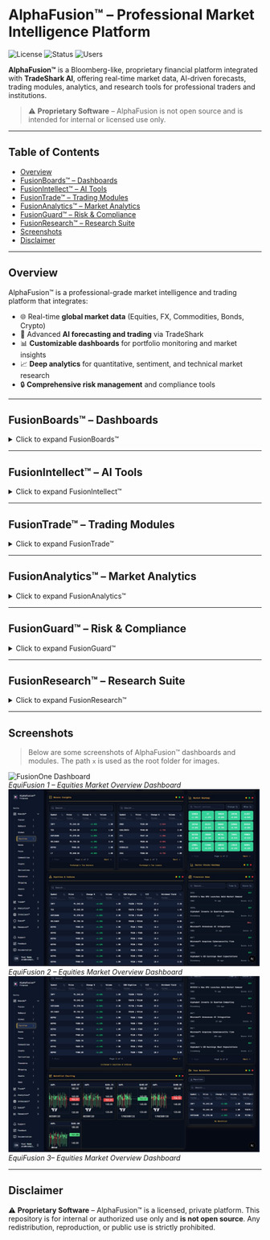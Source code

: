# AlphaFusion™ – Professional Market Intelligence Platform

![License](https://img.shields.io/badge/License-Proprietary-red) ![Status](https://img.shields.io/badge/Status-Active-brightgreen) ![Users](https://img.shields.io/badge/Users-Professional-blue)

**AlphaFusion™** is a Bloomberg-like, proprietary financial platform integrated with **TradeShark AI**, offering real-time market data, AI-driven forecasts, trading modules, analytics, and research tools for professional traders and institutions.

> ⚠️ **Proprietary Software** – AlphaFusion is not open source and is intended for internal or licensed use only.

---

## Table of Contents

- [Overview](#overview)  
- [FusionBoards™ – Dashboards](#fusionboards)  
- [FusionIntellect™ – AI Tools](#fusionintellect)  
- [FusionTrade™ – Trading Modules](#fusiontrade)  
- [FusionAnalytics™ – Market Analytics](#fusionanalytics)  
- [FusionGuard™ – Risk & Compliance](#fusionguard)  
- [FusionResearch™ – Research Suite](#fusionresearch)  
- [Screenshots](#screenshots)  
- [Disclaimer](#disclaimer)  

---

## Overview

AlphaFusion™ is a professional-grade market intelligence and trading platform that integrates:  

- 🌐 Real-time **global market data** (Equities, FX, Commodities, Bonds, Crypto)  
- 🤖 Advanced **AI forecasting and trading** via TradeShark  
- 📊 **Customizable dashboards** for portfolio monitoring and market insights  
- 📈 **Deep analytics** for quantitative, sentiment, and technical market research  
- 🔒 **Comprehensive risk management** and compliance tools  

---

## FusionBoards™ – Dashboards

<details>
<summary>Click to expand FusionBoards™</summary>

| Dashboard | Description | UI Elements |
|-----------|-------------|-------------|
| **🌎 FusionOne** | Global summary with AI forecasts & trading activity | KPI cards, equity heatmap, news ticker, TradeShark forecast widgets |
| **🛠 MyFusionBoard** | User-customizable dashboards | Drag-drop widgets, resizable tiles, AI recommendations |
| **🌐 GlobalFusion** | Overview of global markets | Split-screen charts, heatmaps, sentiment radar |
| **📈 EquiFusion** | Equity-specific analytics | Candlestick charts, P/E charts, top gainers/losers, institutional flows |
| **💵 BondFusion** | Fixed Income analytics | Yield curves, bond spreads, risk graphs |
| **💱 ForexFusion** | FX pairs & volatility | Real-time pair charts, volatility map, correlation wheel |
| **⛏ CommoFusion** | Commodities market | Live prices, AI predictions, futures calendar |
| **₿ CryptoFusion** | Crypto & DeFi analytics | Live prices, dominance charts, social sentiment |
| **📊 DerivaFusion** | Derivatives (Futures, Options, Swaps) | Options chain, implied volatility charts, open interest |
| **💼 AssetFusion** | Mutual funds & portfolios | Asset allocation visuals, fund metrics |
| **📉 EcoFusion** | Economic indicators | CPI, GDP, employment charts, event calendar |
| **🚢 ShipFusion** | Global shipping analytics | Route maps, vessel positions, congestion index |
| **📰 NewsFusion** | Financial & geopolitical news | AI-clustered news feed, sentiment badges |

</details>

---

## FusionIntellect™ – AI Tools

<details>
<summary>Click to expand FusionIntellect™</summary>

| Tool | Description | UI / UX |
|------|-------------|---------|
| **🤖 TradeShark AI** | Market prediction engine | Prediction graphs, confidence gauges, auto-update tickers |
| **🧠 FusionMind** | NLP-based query interface | Chat-style console with interactive chart replies |
| **📊 AlphaBrain** | Personalized AI advisor | Daily trading suggestions, performance insights |
| **⚡ PredictivePulse** | Pattern & anomaly detection | Highlights on charts, alerts center |
| **📑 InsightMesh** | Dashboard summarization | Auto-generated reports with charts & summaries |
| **💻 AutoScript** | Custom trading scripts | Visual editor + code console, save & run scripts |

</details>

---

## FusionTrade™ – Trading Modules

<details>
<summary>Click to expand FusionTrade™</summary>

| Module | Description | UI Elements |
|--------|-------------|-------------|
| **💹 TradeStation** | Centralized trading desk | Positions, PnL, order management, charts |
| **🛫 AutoPilot** | AI automated trading | Strategy builder, live execution monitor |
| **🧪 AlgoLab** | Strategy creation & backtesting | Code editor, backtest engine, equity curves |
| **📈 OrderFlow** | Order book visualization | Depth chart, liquidity heatmap |
| **📁 FusionPort** | Portfolio tracker | Pie charts, rebalance recommendations, risk-return analytics |
| **🔗 API Bridge** | Broker integrations | Fyers, Zerodha, Binance, Coinbase linking wizard |

</details>

---

## FusionAnalytics™ – Market Analytics

<details>
<summary>Click to expand FusionAnalytics™</summary>

| Feature | Description | UI Elements |
|---------|-------------|-------------|
| **📊 QuantLens** | Performance & risk metrics | Sharpe, Alpha, Beta, visual risk-return grid |
| **📰 Sentimatrix** | Sentiment analysis | News/social media sentiment, word clouds, trend charts |
| **💾 DataGrid** | Raw & processed data | SQL-style query explorer, download options |
| **💸 FlowTrack** | Institutional money flows | Sankey charts, inflow/outflow analysis |
| **📈 TechScope** | Technical indicators scanner | Filters by RSI, MACD, Bollinger Bands |
| **🌡 MarketPulse** | Real-time correlation & volatility | Heatmaps, risk color coding |

</details>

---

## FusionGuard™ – Risk & Compliance

<details>
<summary>Click to expand FusionGuard™</summary>

| Feature | Description | UI Elements |
|---------|-------------|-------------|
| **🛡 RiskMatrix** | Portfolio & market risk engine | VaR curves, drawdown tracker, heatmaps |
| **⛓ CompliChain** | Blockchain compliance | Immutable transaction & audit logs |
| **🚨 ThreatLens** | Fraud & anomaly detection | Alerts center, fraud likelihood scores |
| **🔒 GuardAI** | API & data security monitor | Live security dashboard, status cards |
| **📜 AuditTrail** | Full trade & user audit | Timeline view, session filters |

</details>

---

## FusionResearch™ – Research Suite

<details>
<summary>Click to expand FusionResearch™</summary>

| Feature | Description | UI Elements |
|---------|-------------|-------------|
| **📘 StockIntel** | Company reports & filings | File viewer, AI highlights of metrics |
| **📄 FusionDocs** | Reports & financial statements | AI summarization, highlights key metrics |
| **📅 EventHorizon** | Calendar & economic forecasts | Event calendar, AI impact charts |
| **🏛 Fundamental** | Deep company analysis | Valuation metrics, peer comparison, history timeline |
| **🌍 GeoScope** | Geopolitical risk mapping | Interactive world map, sentiment overlays |
| **📊 MacroMap** | Macro-economic visualization | Dynamic analytics dashboards, sliders |
| **📝 FusionPaper** | AI-generated research papers | Draft PDFs, citations, data integration |

</details>

---

## Screenshots

> Below are some screenshots of AlphaFusion™ dashboards and modules. The path `x` is used as the root folder for images.

<p align="left">
  <img src="images/new-sidebar.jpg" alt="FusionOne Dashboard" width="500"/>
  <br>
  <em>EquiFusion 1 – Equities Market Overview Dashboard</em>
  <img src="images/equities-2.jpg" alt="FusionOne Dashboard" width="500"/>
  <br>
  <em>EquiFusion 2 – Equities Market Overview Dashboard</em>
  <img src="images/equities-3.jpg" alt="FusionOne Dashboard" width="500"/>
  <br>
  <em>EquiFusion 3– Equities Market Overview Dashboard</em>
</p>



---

## Disclaimer

⚠️ **Proprietary Software** – AlphaFusion™ is a licensed, private platform. This repository is for internal or authorized use only and **is not open source**. Any redistribution, reproduction, or public use is strictly prohibited.
